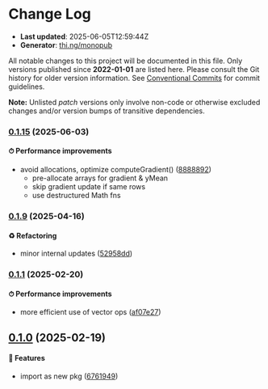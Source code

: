 # Change Log

- **Last updated**: 2025-06-05T12:59:44Z
- **Generator**: [thi.ng/monopub](https://thi.ng/monopub)

All notable changes to this project will be documented in this file.
Only versions published since **2022-01-01** are listed here.
Please consult the Git history for older version information.
See [Conventional Commits](https://conventionalcommits.org/) for commit guidelines.

**Note:** Unlisted _patch_ versions only involve non-code or otherwise excluded changes
and/or version bumps of transitive dependencies.

### [0.1.15](https://github.com/thi-ng/umbrella/tree/@thi.ng/tsne@0.1.15) (2025-06-03)

#### ⏱ Performance improvements

- avoid allocations, optimize computeGradient() ([8888892](https://github.com/thi-ng/umbrella/commit/8888892))
  - pre-allocate arrays for gradient & yMean
  - skip gradient update if same rows
  - use destructured Math fns

### [0.1.9](https://github.com/thi-ng/umbrella/tree/@thi.ng/tsne@0.1.9) (2025-04-16)

#### ♻️ Refactoring

- minor internal updates ([52958dd](https://github.com/thi-ng/umbrella/commit/52958dd))

### [0.1.1](https://github.com/thi-ng/umbrella/tree/@thi.ng/tsne@0.1.1) (2025-02-20)

#### ⏱ Performance improvements

- more efficient use of vector ops ([af07e27](https://github.com/thi-ng/umbrella/commit/af07e27))

## [0.1.0](https://github.com/thi-ng/umbrella/tree/@thi.ng/tsne@0.1.0) (2025-02-19)

#### 🚀 Features

- import as new pkg ([6761949](https://github.com/thi-ng/umbrella/commit/6761949))
